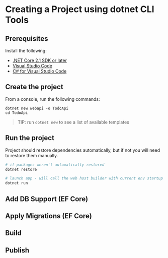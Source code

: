 # Creating a Project using dotnet CLI Tools

## Prerequisites

Install the following:

- [.NET Core 2.1 SDK or later](https://www.microsoft.com/net/download/all)
- [Visual Studio Code](https://code.visualstudio.com/download)
- [C# for Visual Studio Code](https://marketplace.visualstudio.com/items?itemName=ms-vscode.csharp)

## Create the project

From a console, run the following commands:

```console
dotnet new webapi -o TodoApi
cd TodoApi
```

> TIP: run `dotnet new` to see a list of available templates

## Run the project

Project should restore dependencies automatically, but if not you will need to restore them manually.

```sh
# if packages weren't automatically restored
dotnet restore

# launch app - will call the web host builder with current env startup config
dotnet run
```

## Add DB Support (EF Core)

## Apply Migrations (EF Core)

## Build

## Publish
